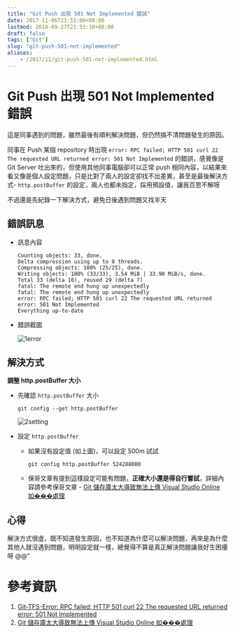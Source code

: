 ```yaml
---
title: "Git Push 出現 501 Not Implemented 錯誤"
date: 2017-11-06T23:53:00+08:00
lastmod: 2018-09-27T23:53:10+08:00
draft: false
tags: ["Git"]
slug: "git-push-501-not-implemented"
aliases:
    - /2017/11/git-push-501-not-implemented.html
---
```

# Git Push 出現 501 Not Implemented 錯誤
這是同事遇到的問題，雖然最後有順利解決問題，但仍然搞不清問題發生的原因。

同事在 Push 某個 repository 時出現 `error: RPC failed; HTTP 501 curl 22 The requested URL returned error: 501 Not Implemented` 的錯誤，感覺像是 Git Server 吐出來的，但使用其他同事電腦卻可以正常 push 相同內容，以結果來看又像是個人設定問題，只是比對了兩人的設定卻找不出差異，甚至是最後解決方式- `http.postBuffer` 的設定，兩人也都未指定，採用預設值，讓我百思不解呀

不過還是先紀錄一下解決方式，避免日後遇到問題又找半天

## 錯誤訊息

*   訊息內容

    ```
    Counting objects: 33, done.
    Delta compression using up to 8 threads.
    Compressing objects: 100% (25/25), done.
    Writing objects: 100% (33/33), 3.54 MiB | 33.90 MiB/s, done.
    Total 33 (delta 10), reused 29 (delta 7)
    fatal: The remote end hung up unexpectedly
    fatal: The remote end hung up unexpectedly
    error: RPC failed; HTTP 501 curl 22 The requested URL returned error: 501 Not Implemented
    Everything up-to-date
    ```

*   錯誤截圖

    ![1error](https://user-images.githubusercontent.com/3851540/32449518-bb2c0790-c34c-11e7-8253-1415512af255.png)

## 解決方式

**調整 http.postBuffer 大小**

*   先確認 `http.postBuffer` 大小

    ```
    git config --get http.postBuffer
    ```

    ![2setting](https://user-images.githubusercontent.com/3851540/32449516-bafee134-c34c-11e7-8ec8-49506eb5f5bb.png)

*   設定 `http.postBuffer`

    *   如果沒有設定值 (如上圖)，可以設定 500m 試試

        ```
        git config http.postBuffer 524288000
        ```

    *   保哥文章有提到這樣設定可能有問題，**正確大小還是得自行嘗試**，詳細內容請參考保哥文章 - [Git 儲存庫太大導致無法上傳 Visual Studio Online 如���處理](https://blog.miniasp.com/post/2014/09/07/Handle-large-Git-repository-on-Visual-Studio-Online.aspx)



## 心得

解決方式很虛，既不知道發生原因，也不知道為什麼可以解決問題，再來是為什麼其他人就沒遇到問題，明明設定就一樣，總覺得不算是真正解決問題讓我好生困擾呀 @@"

# 參考資訊

1.  [Git-TFS-Error: RPC failed; HTTP 501 curl 22 The requested URL returned error: 501 Not Implemented](https://ebia.at/git-tfs-error-rpc-failed-http-501-curl-22-the-requested-url-returned-error-501-not-implemented/)
2.  [Git 儲存庫太大導致無法上傳 Visual Studio Online 如���處理](https://blog.miniasp.com/post/2014/09/07/Handle-large-Git-repository-on-Visual-Studio-Online.aspx)
